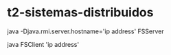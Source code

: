 # t2-sistemas-distribuidos

java -Djava.rmi.server.hostname='ip address' FSServer
  
java FSClient 'ip address'
